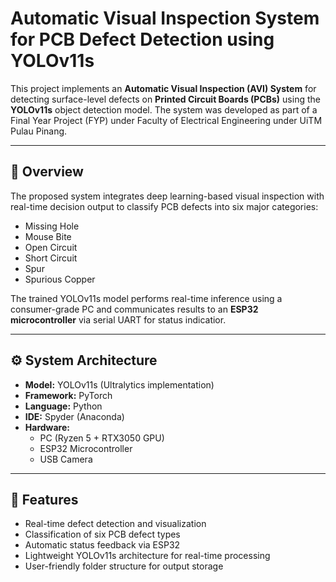 # Automatic Visual Inspection System for PCB Defect Detection using YOLOv11s

This project implements an **Automatic Visual Inspection (AVI) System** for detecting surface-level defects on **Printed Circuit Boards (PCBs)** using the **YOLOv11s** object detection model. The system was developed as part of a Final Year Project (FYP) under Faculty of Electrical Engineering under UiTM Pulau Pinang.

---

## 📌 Overview
The proposed system integrates deep learning-based visual inspection with real-time decision output to classify PCB defects into six major categories:
- Missing Hole  
- Mouse Bite  
- Open Circuit  
- Short Circuit  
- Spur  
- Spurious Copper  

The trained YOLOv11s model performs real-time inference using a consumer-grade PC and communicates results to an **ESP32 microcontroller** via serial UART for status indicatior.

---

## ⚙️ System Architecture
- **Model:** YOLOv11s (Ultralytics implementation)
- **Framework:** PyTorch
- **Language:** Python
- **IDE:** Spyder (Anaconda)
- **Hardware:**  
  - PC (Ryzen 5 + RTX3050 GPU)  
  - ESP32 Microcontroller  
  - USB Camera

---

## 🧠 Features
- Real-time defect detection and visualization  
- Classification of six PCB defect types  
- Automatic status feedback via ESP32  
- Lightweight YOLOv11s architecture for real-time processing  
- User-friendly folder structure for output storage  
